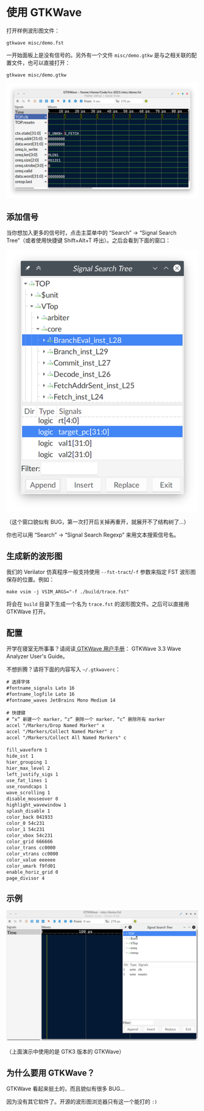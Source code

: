# 使用 GTKWave

打开样例波形图文件：

```shell
gtkwave misc/demo.fst
```

一开始面板上是没有信号的。另外有一个文件 `misc/demo.gtkw` 是与之相关联的配置文件，也可以直接打开：

```shell
gtkwave misc/demo.gtkw
```

![样例波形图界面](./../asset/misc/demo.png)

## 添加信号

当你想加入更多的信号时，点击主菜单中的 “Search” → “Signal Search Tree”（或者使用快捷键 Shift+Alt+T 呼出）。之后会看到下面的窗口：

![](../asset/misc/gtkwave-search-tree.png)

（这个窗口貌似有 BUG，第一次打开后关掉再重开，就展开不了结构树了...）

你也可以用 “Search” → “Signal Search Regexp” 来用文本搜索信号名。

## 生成新的波形图

我们的 Verilator 仿真程序一般支持使用 `--fst-tract`/`-f` 参数来指定 FST 波形图保存的位置。例如：

```shell
make vsim -j VSIM_ARGS="-f ./build/trace.fst"
```

将会在 `build` 目录下生成一个名为 `trace.fst` 的波形图文件。之后可以直接用 GTKWave 打开。

## 配置

开学在寝室无所事事？请阅读[ GTKWave 用户手册](../misc/external.mdl#其它)：<i class="fa fa-file-pdf-o"></i> GTKWave 3.3 Wave Analyzer User's Guide。

不想折腾？请将下面的内容写入 `~/.gtkwaverc`：

```plaintext
# 选择字体
#fontname_signals Lato 16
#fontname_logfile Lato 16
#fontname_waves JetBrains Mono Medium 14

# 快捷键
# “x” 新建一个 marker，“z” 删除一个 marker，“c” 删除所有 marker
accel "/Markers/Drop Named Marker" x
accel "/Markers/Collect Named Marker" z
accel "/Markers/Collect All Named Markers" c

fill_waveform 1
hide_sst 1
hier_grouping 1
hier_max_level 2
left_justify_sigs 1
use_fat_lines 1
use_roundcaps 1
wave_scrolling 1
disable_mouseover 0
highlight_wavewindow 1
splash_disable 1
color_back 041933
color_0 54c231
color_1 54c231
color_vbox 54c231
color_grid 666666
color_trans cc0000
color_vtrans cc0000
color_value eeeeee
color_umark f9fd01
enable_horiz_grid 0
page_divisor 4
```

## 示例

![浏览波形图的简单示例](../asset/misc/gtkwave-navigate.gif)

（上面演示中使用的是 GTK3 版本的 GTKWave）

## 为什么要用 GTKWave？

GTKWave 看起来挺土的，而且貌似有很多 BUG...

因为没有其它软件了。开源的波形图浏览器只有这一个能打的 `:)`
